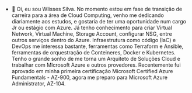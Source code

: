 - 👋 Oi, eu sou Wlisses Silva.
No momento estou em fase de transição de carreira para a área de Cloud Computing, venho me dedicando diariamente aos estudos, e gostaria de ter uma oportunidade num cargo Jr ou estágio com Azure. 
Já tenho conhecimento para criar Virtual Network, Virtual Machine, Storage Account, configurar NSG, entre outros serviços dentro do Azure. 
Infraestrutura como código (IaC) e DevOps me interessa bastante, ferramentas como Terraform e Ansible, ferramentas de orquestração de Conteineres, Docker e Kubernetes. 
Tenho o grande sonho de me torna um Arquiteto de Soluções Cloud e trabalhar com MIcrosoft Azure e outros provedores. Recentemente fui aprovado em minha primeira certificação Microsoft Certified Azure Fundamentals - AZ-900, agora me preparo para Microsoft Azure Administrator, AZ-104.


<!---
Wlisses-Silva/Wlisses-Silva is a ✨ special ✨ repository because its `README.md` (this file) appears on your GitHub profile.
You can click the Preview link to take a look at your changes.
--->
